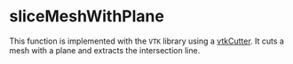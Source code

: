 # sliceMeshWithPlane

This function is implemented with the `VTK` library using a [vtkCutter](http://www.vtk.org/doc/release/7.0/html/classvtkCutter.html). It cuts a mesh with a plane and extracts the intersection line.
